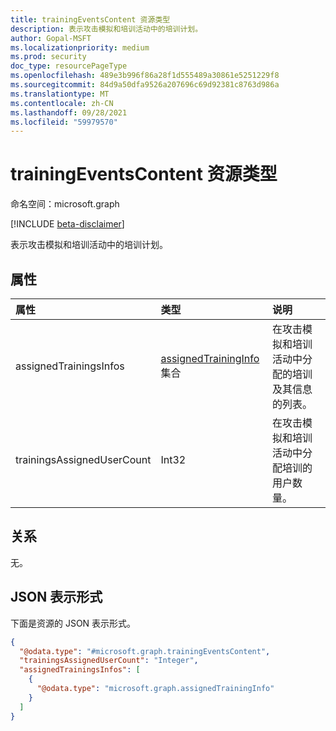 ```yaml
---
title: trainingEventsContent 资源类型
description: 表示攻击模拟和培训活动中的培训计划。
author: Gopal-MSFT
ms.localizationpriority: medium
ms.prod: security
doc_type: resourcePageType
ms.openlocfilehash: 489e3b996f86a28f1d555489a30861e5251229f8
ms.sourcegitcommit: 84d9a50dfa9526a207696c69d92381c8763d986a
ms.translationtype: MT
ms.contentlocale: zh-CN
ms.lasthandoff: 09/28/2021
ms.locfileid: "59979570"
---
```

# <a name="trainingeventscontent-resource-type"></a>trainingEventsContent 资源类型

命名空间：microsoft.graph

[!INCLUDE [beta-disclaimer](../../includes/beta-disclaimer.md)]

表示攻击模拟和培训活动中的培训计划。

## <a name="properties"></a>属性
|属性|类型|说明|
|:---|:---|:---|
|assignedTrainingsInfos|[assignedTrainingInfo](../resources/assignedtraininginfo.md) 集合|在攻击模拟和培训活动中分配的培训及其信息的列表。|
|trainingsAssignedUserCount|Int32|在攻击模拟和培训活动中分配培训的用户数量。|

## <a name="relationships"></a>关系
无。

## <a name="json-representation"></a>JSON 表示形式
下面是资源的 JSON 表示形式。
<!-- {
  "blockType": "resource",
  "@odata.type": "microsoft.graph.trainingEventsContent"
}
-->
``` json
{
  "@odata.type": "#microsoft.graph.trainingEventsContent",
  "trainingsAssignedUserCount": "Integer",
  "assignedTrainingsInfos": [
    {
      "@odata.type": "microsoft.graph.assignedTrainingInfo"
    }
  ]
}
```


